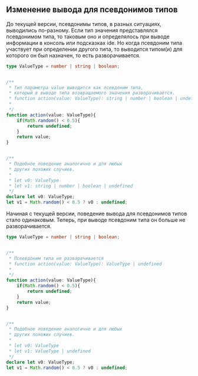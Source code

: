 ## Изменение вывода для псевдонимов типов

До текущей версии, псевдонимы типов, в разных ситуациях, выводились по-разному. Если тип значения представлялся псевдонимом типа, то таковым оно и определялось при выводе информации в консоль или подсказках ide. Но когда псевдоним типа участвует при определении другого типа, то выводится типом(и) для которого он был назначен, то есть разворачивается.

`````ts
type ValueType = number | string | boolean;


/**
 * Тип параметра value выводится как псевдоним типа,
 * который в выводе типа возвращаемого значения разворачивается. 
 * function action(value: ValueType): string | number | boolean | undefined
 * 
 */
function action(value: ValueType){
    if(Math.random() < 0.5){
        return undefined;
    }
    return value;
}


/**
 * Подобное поведение аналогично и для любых
 * других похожих случиев.
 * 
 * let v0: ValueType
 * let v1: string | number | boolean | undefined
 */
declare let v0: ValueType;
let v1 = Math.random() < 0.5 ? v0 : undefined;
`````

Начиная с текущей версии, поведение вывода для псевдонимов типов стало одинаковым. Теперь, при выводе псевдоним типа он больше не разворачивается.

`````ts
type ValueType = number | string | boolean;


/**
 * Псеевдоним типа не разварачивается
 * function action(value: ValueType): ValueType | undefined
 * 
 */
function action(value: ValueType){
    if(Math.random() < 0.5){
        return undefined;
    }
    return value;
}


/**
 * Подобное поведение аналогично и для любых
 * других похожих случиев.
 * 
 * let v0: ValueType
 * let v1: ValueType | undefined
 */
declare let v0: ValueType;
let v1 = Math.random() < 0.5 ? v0 : undefined;
`````
